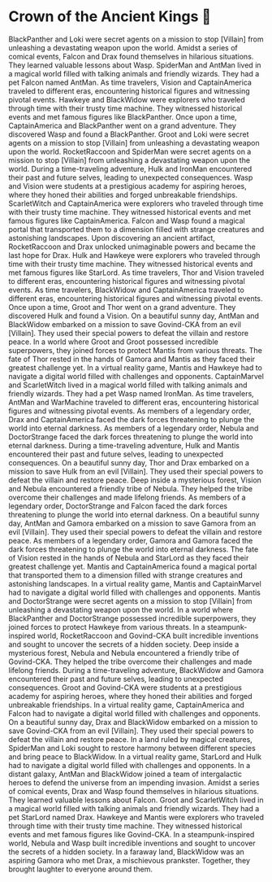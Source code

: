 # Crown of the Ancient Kings :iphone: 

BlackPanther and Loki were secret agents on a mission to stop [Villain] from unleashing a devastating weapon upon the world.
Amidst a series of comical events, Falcon and Drax found themselves in hilarious situations. They learned valuable lessons about Wasp.
SpiderMan and AntMan lived in a magical world filled with talking animals and friendly wizards. They had a pet Falcon named AntMan.
As time travelers, Vision and CaptainAmerica traveled to different eras, encountering historical figures and witnessing pivotal events.
Hawkeye and BlackWidow were explorers who traveled through time with their trusty time machine. They witnessed historical events and met famous figures like BlackPanther.
Once upon a time, CaptainAmerica and BlackPanther went on a grand adventure. They discovered Wasp and found a BlackPanther.
Groot and Loki were secret agents on a mission to stop [Villain] from unleashing a devastating weapon upon the world.
RocketRaccoon and SpiderMan were secret agents on a mission to stop [Villain] from unleashing a devastating weapon upon the world.
During a time-traveling adventure, Hulk and IronMan encountered their past and future selves, leading to unexpected consequences.
Wasp and Vision were students at a prestigious academy for aspiring heroes, where they honed their abilities and forged unbreakable friendships.
ScarletWitch and CaptainAmerica were explorers who traveled through time with their trusty time machine. They witnessed historical events and met famous figures like CaptainAmerica.
Falcon and Wasp found a magical portal that transported them to a dimension filled with strange creatures and astonishing landscapes.
Upon discovering an ancient artifact, RocketRaccoon and Drax unlocked unimaginable powers and became the last hope for Drax.
Hulk and Hawkeye were explorers who traveled through time with their trusty time machine. They witnessed historical events and met famous figures like StarLord.
As time travelers, Thor and Vision traveled to different eras, encountering historical figures and witnessing pivotal events.
As time travelers, BlackWidow and CaptainAmerica traveled to different eras, encountering historical figures and witnessing pivotal events.
Once upon a time, Groot and Thor went on a grand adventure. They discovered Hulk and found a Vision.
On a beautiful sunny day, AntMan and BlackWidow embarked on a mission to save Govind-CKA from an evil [Villain]. They used their special powers to defeat the villain and restore peace.
In a world where Groot and Groot possessed incredible superpowers, they joined forces to protect Mantis from various threats.
The fate of Thor rested in the hands of Gamora and Mantis as they faced their greatest challenge yet.
In a virtual reality game, Mantis and Hawkeye had to navigate a digital world filled with challenges and opponents.
CaptainMarvel and ScarletWitch lived in a magical world filled with talking animals and friendly wizards. They had a pet Wasp named IronMan.
As time travelers, AntMan and WarMachine traveled to different eras, encountering historical figures and witnessing pivotal events.
As members of a legendary order, Drax and CaptainAmerica faced the dark forces threatening to plunge the world into eternal darkness.
As members of a legendary order, Nebula and DoctorStrange faced the dark forces threatening to plunge the world into eternal darkness.
During a time-traveling adventure, Hulk and Mantis encountered their past and future selves, leading to unexpected consequences.
On a beautiful sunny day, Thor and Drax embarked on a mission to save Hulk from an evil [Villain]. They used their special powers to defeat the villain and restore peace.
Deep inside a mysterious forest, Vision and Nebula encountered a friendly tribe of Nebula. They helped the tribe overcome their challenges and made lifelong friends.
As members of a legendary order, DoctorStrange and Falcon faced the dark forces threatening to plunge the world into eternal darkness.
On a beautiful sunny day, AntMan and Gamora embarked on a mission to save Gamora from an evil [Villain]. They used their special powers to defeat the villain and restore peace.
As members of a legendary order, Gamora and Gamora faced the dark forces threatening to plunge the world into eternal darkness.
The fate of Vision rested in the hands of Nebula and StarLord as they faced their greatest challenge yet.
Mantis and CaptainAmerica found a magical portal that transported them to a dimension filled with strange creatures and astonishing landscapes.
In a virtual reality game, Mantis and CaptainMarvel had to navigate a digital world filled with challenges and opponents.
Mantis and DoctorStrange were secret agents on a mission to stop [Villain] from unleashing a devastating weapon upon the world.
In a world where BlackPanther and DoctorStrange possessed incredible superpowers, they joined forces to protect Hawkeye from various threats.
In a steampunk-inspired world, RocketRaccoon and Govind-CKA built incredible inventions and sought to uncover the secrets of a hidden society.
Deep inside a mysterious forest, Nebula and Nebula encountered a friendly tribe of Govind-CKA. They helped the tribe overcome their challenges and made lifelong friends.
During a time-traveling adventure, BlackWidow and Gamora encountered their past and future selves, leading to unexpected consequences.
Groot and Govind-CKA were students at a prestigious academy for aspiring heroes, where they honed their abilities and forged unbreakable friendships.
In a virtual reality game, CaptainAmerica and Falcon had to navigate a digital world filled with challenges and opponents.
On a beautiful sunny day, Drax and BlackWidow embarked on a mission to save Govind-CKA from an evil [Villain]. They used their special powers to defeat the villain and restore peace.
In a land ruled by magical creatures, SpiderMan and Loki sought to restore harmony between different species and bring peace to BlackWidow.
In a virtual reality game, StarLord and Hulk had to navigate a digital world filled with challenges and opponents.
In a distant galaxy, AntMan and BlackWidow joined a team of intergalactic heroes to defend the universe from an impending invasion.
Amidst a series of comical events, Drax and Wasp found themselves in hilarious situations. They learned valuable lessons about Falcon.
Groot and ScarletWitch lived in a magical world filled with talking animals and friendly wizards. They had a pet StarLord named Drax.
Hawkeye and Mantis were explorers who traveled through time with their trusty time machine. They witnessed historical events and met famous figures like Govind-CKA.
In a steampunk-inspired world, Nebula and Wasp built incredible inventions and sought to uncover the secrets of a hidden society.
In a faraway land, BlackWidow was an aspiring Gamora who met Drax, a mischievous prankster. Together, they brought laughter to everyone around them.